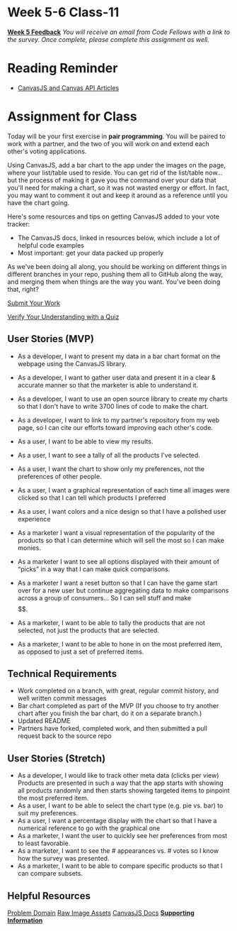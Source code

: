 # Week 5-6 Class-11
[**Week 5 Feedback**](https://canvas.instructure.com/courses/1274842/modules/items/15743609)
*You will receive an email from Code Fellows with a link to the survey. Once complete, please complete this assignment as well.*

# Reading Reminder
* [CanvasJS and Canvas API Articles](https://canvas.instructure.com/courses/1274842/modules/items/15743606)

# Assignment for Class
Today will be your first exercise in **pair programming**. You will be paired to work with a partner, and the two of you will work on and extend each other's voting applications.

Using CanvasJS, add a bar chart to the app under the images on the page, where your list/table used to reside. You can get rid of the list/table now... but the process of making it gave you the command over your data that you'll need for making a chart, so it was not wasted energy or effort. In fact, you may want to comment it out and keep it around as a reference until you have the chart going.

Here's some resources and tips on getting CanvasJS added to your vote tracker:
- The CanvasJS docs, linked in resources below, which include a lot of helpful code examples
- Most important: get your data packed up properly

As we've been doing all along, you should be working on different things in different branches in your repo, pushing them all to GitHub along the way, and merging them when things are the way you want. You've been doing that, right?

[Submit Your Work](https://canvas.instructure.com/courses/1274842/modules/items/15743607)

[Verify Your Understanding with a Quiz](https://canvas.instructure.com/courses/1274842/modules/items/15743608)

## User Stories (MVP)
- As a developer, I want to present my data in a bar chart format on the webpage using the CanvasJS library.
- As a developer, I want to gather user data and present it in a clear & accurate manner so that the marketer is able to understand it.
- As a developer, I want to use an open source library to create my charts so that I don't have to write 3700 lines of code to make the chart.
 - As a developer, I want to link to my partner's repository from my web page, so I can cite our efforts toward improving each other's code.

- As a user, I want to be able to view my results.
- As a user, I want to see a tally of all the products I've selected.
- As a user, I want the chart to show only my preferences, not the preferences of other people.
- As a user, I want a graphical representation of each time all images were clicked so that I can tell which products I preferred
- As a user, I want colors and a nice design so that I have a polished user experience

- As a marketer I want a visual representation of the popularity of the products so that I can determine which will sell the most so I can make monies.
- As a marketer I want to see all options displayed with their amount of “picks” in a way that I can make quick comparisons.
- As a marketer I want a reset button so that I can have the game start over for a new user but continue aggregating data to make comparisons across a group of consumers… So I can sell stuff and make $$$$$$.
- As a marketer, I want to be able to tally the products that are not selected, not just the products that are selected.
- As a marketer, I want to be able to hone in on the most preferred item, as opposed to just a set of preferred items.

## Technical Requirements
 - Work completed on a branch, with great, regular commit history, and well written commit messages
 - Bar chart completed as part of the MVP (If you choose to try another chart after you finish the bar chart, do it on a separate branch.)
 - Updated README
 - Partners have forked, completed work, and then submitted a pull request back to the source repo

## User Stories (Stretch)
- As a developer, I would like to track other meta data (clicks per view)
Products are presented in such a way that the app starts with showing all products randomly and then starts showing targeted items to pinpoint the most preferred item.
- As a user, I want to be able to select the chart type (e.g. pie vs. bar) to suit my preferences.
- As a user, I want a percentage display with the chart so that I have a numerical reference to go with the graphical one
- As a marketer, I want the user to quickly see her preferences from most to least favorable.
- As a marketer, I want to see the # appearances vs. # votes so I know how the survey was presented.
- As a marketer, I want to be able to compare specific products so that I can compare subsets.


## Helpful Resources
[Problem Domain](../assets/README.md)
[Raw Image Assets](../assets/images)
[CanvasJS Docs](http://canvasjs.com/docs/charts/basics-of-creating-html5-chart/)
[**Supporting Information**](support.md)
